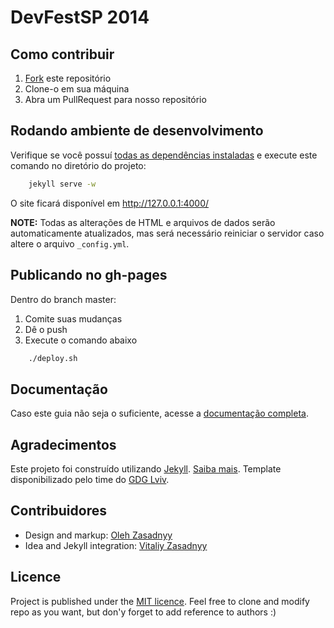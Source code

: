 # DevFestSP 2014

## Como contribuir

1. [Fork](https://github.com/gdg-sp/sp.devfest.com.br/fork) este repositório
2. Clone-o em sua máquina
3. Abra um PullRequest para nosso repositório

## Rodando ambiente de desenvolvimento

Verifique se você possuí [todas as dependências instaladas](http://jekyllrb.com/docs/installation/) e execute este comando no diretório do projeto:

```bash
    jekyll serve -w
```
O site ficará disponível em http://127.0.0.1:4000/

**NOTE:** Todas as alterações de HTML e arquivos de dados serão automaticamente atualizados, mas será necessário reiniciar o servidor caso altere o arquivo ```_config.yml```.

## Publicando no gh-pages

Dentro do branch master:

1. Comite suas mudanças
2. Dê o push
3. Execute o comando abaixo

```bash
    ./deploy.sh
```

## Documentação

Caso este guia não seja o suficiente, acesse a [documentação completa](https://github.com/gdg-x/zeppelin/wiki).

## Agradecimentos

Este projeto foi construído utilizando [Jekyll](http://jekyllrb.com/). [Saiba mais](http://jekyllrb.com/).
Template disponibilizado pelo time do [GDG Lviv](http://lviv.gdg.org.ua/).

## Contribuidores

* Design and markup: [Oleh Zasadnyy](https://github.com/ozasadnyy)
* Idea and Jekyll integration: [Vitaliy Zasadnyy](https://github.com/zasadnyy)

## Licence

Project is published under the [MIT licence](https://github.com/gdg-x/zeppelin/blob/master/LICENSE.txt). Feel free to clone and modify repo as you want, but don'y forget to add reference to authors :)


